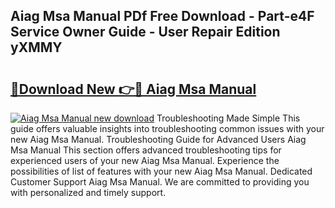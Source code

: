 ## Aiag Msa Manual PDf Free Download - Part-e4F Service Owner Guide - User Repair Edition yXMMY

# <h2><a href="http://bc11925.oget.top/?id=Aiag+Msa+Manual">🔗Download New 👉🔴 Aiag Msa Manual</a></h2>

[![Aiag Msa Manual new download](https://i.imgur.com/5g1atiW.png)](http://bc11925.oget.top/?id=Aiag+Msa+Manual)
Troubleshooting Made Simple This guide offers valuable insights into troubleshooting common issues with your new Aiag Msa Manual. Troubleshooting Guide for Advanced Users Aiag Msa Manual This section offers advanced troubleshooting tips for experienced users of your new Aiag Msa Manual. Experience the possibilities of list of features with your new Aiag Msa Manual. Dedicated Customer Support Aiag Msa Manual. We are committed to providing you with personalized and timely support.
